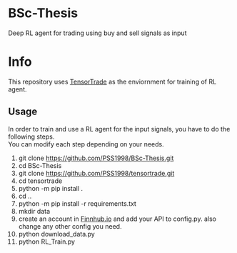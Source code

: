 # BSc-Thesis
Deep RL agent for trading using buy and sell signals as input

# Info
This repository uses [TensorTrade](https://github.com/PSS1998/tensortrade) as the enviornment for training of RL agent.<br/>

## Usage
In order to train and use a RL agent for the input signals, you have to do the following steps.<br/>
You can modify each step depending on your needs.<br/>
1. git clone https://github.com/PSS1998/BSc-Thesis.git <br/>
2. cd BSc-Thesis <br/>
3. git clone https://github.com/PSS1998/tensortrade.git <br/>
4. cd tensortrade <br/>
5. python -m pip install . <br/>
6. cd .. <br/>
7. python -m pip install -r requirements.txt <br/>
8. mkdir data <br/>
9. create an account in [Finnhub.io](https://finnhub.io/) and add your API to config.py. also change any other config you need. <br/>
10. python download_data.py <br/>
11. python RL_Train.py <br/>

